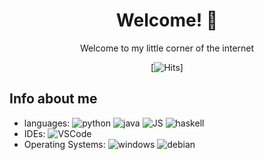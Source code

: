 <div align="center">

# Welcome! 👋

Welcome to my little corner of the internet 

[![Hits](https://hits.seeyoufarm.com/api/count/incr/badge.svg?url=https%3A%2F%2Fgithub.com%2FRetr05041&count_bg=%23FF9900&title_bg=%23555555&icon=&icon_color=%23E7E7E7&title=Visitors&edge_flat=false)]

</div>

## Info about me 

* languages: ![python](https://badgen.net/badge/icon/python?icon=python&label) ![java](https://badgen.net/badge/icon/java?icon=java&label) ![JS](https://badgen.net/badge/icon/javascript?icon=javascript&label) ![haskell](https://badgen.net/badge/icon/haskell?icon=haskell&label) 
* IDEs: ![VSCode](https://badgen.net/badge/icon/visualstudio?icon=visualstudio&label)
* Operating Systems: ![windows](https://badgen.net/badge/icon/windows?icon=windows&label) ![debian](https://badgen.net/badge/icon/debian?icon=debian&label)
